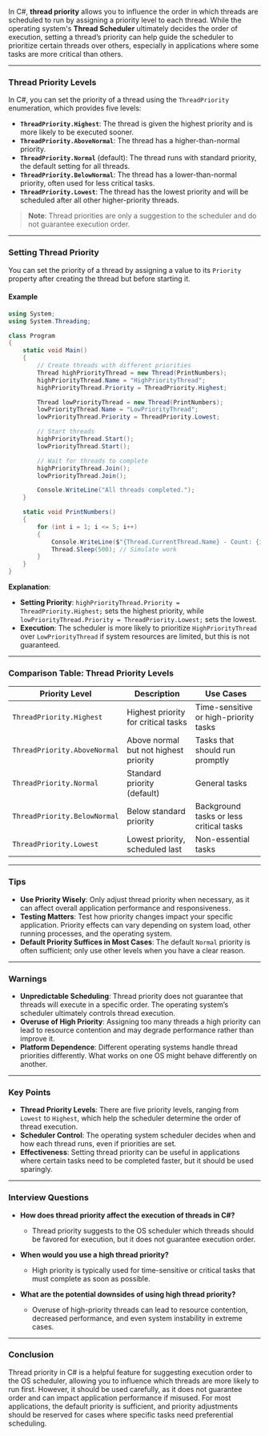 In C#, **thread priority** allows you to influence the order in which threads are scheduled to run by assigning a priority level to each thread. While the operating system's **Thread Scheduler** ultimately decides the order of execution, setting a thread’s priority can help guide the scheduler to prioritize certain threads over others, especially in applications where some tasks are more critical than others.

---

### Thread Priority Levels

In C#, you can set the priority of a thread using the `ThreadPriority` enumeration, which provides five levels:

- **`ThreadPriority.Highest`**: The thread is given the highest priority and is more likely to be executed sooner.
- **`ThreadPriority.AboveNormal`**: The thread has a higher-than-normal priority.
- **`ThreadPriority.Normal`** (default): The thread runs with standard priority, the default setting for all threads.
- **`ThreadPriority.BelowNormal`**: The thread has a lower-than-normal priority, often used for less critical tasks.
- **`ThreadPriority.Lowest`**: The thread has the lowest priority and will be scheduled after all other higher-priority threads.

> **Note**: Thread priorities are only a suggestion to the scheduler and do not guarantee execution order.

---

### Setting Thread Priority

You can set the priority of a thread by assigning a value to its `Priority` property after creating the thread but before starting it.

#### Example

```csharp
using System;
using System.Threading;

class Program
{
    static void Main()
    {
        // Create threads with different priorities
        Thread highPriorityThread = new Thread(PrintNumbers);
        highPriorityThread.Name = "HighPriorityThread";
        highPriorityThread.Priority = ThreadPriority.Highest;

        Thread lowPriorityThread = new Thread(PrintNumbers);
        lowPriorityThread.Name = "LowPriorityThread";
        lowPriorityThread.Priority = ThreadPriority.Lowest;

        // Start threads
        highPriorityThread.Start();
        lowPriorityThread.Start();

        // Wait for threads to complete
        highPriorityThread.Join();
        lowPriorityThread.Join();

        Console.WriteLine("All threads completed.");
    }

    static void PrintNumbers()
    {
        for (int i = 1; i <= 5; i++)
        {
            Console.WriteLine($"{Thread.CurrentThread.Name} - Count: {i}");
            Thread.Sleep(500); // Simulate work
        }
    }
}
```

**Explanation**:
- **Setting Priority**: `highPriorityThread.Priority = ThreadPriority.Highest;` sets the highest priority, while `lowPriorityThread.Priority = ThreadPriority.Lowest;` sets the lowest.
- **Execution**: The scheduler is more likely to prioritize `HighPriorityThread` over `LowPriorityThread` if system resources are limited, but this is not guaranteed.

---

### Comparison Table: Thread Priority Levels

| **Priority Level**            | **Description**                            | **Use Cases**                          |
|-------------------------------|--------------------------------------------|----------------------------------------|
| `ThreadPriority.Highest`      | Highest priority for critical tasks        | Time-sensitive or high-priority tasks  |
| `ThreadPriority.AboveNormal`  | Above normal but not highest priority      | Tasks that should run promptly         |
| `ThreadPriority.Normal`       | Standard priority (default)                | General tasks                          |
| `ThreadPriority.BelowNormal`  | Below standard priority                    | Background tasks or less critical tasks|
| `ThreadPriority.Lowest`       | Lowest priority, scheduled last            | Non-essential tasks                    |

---

### Tips

- **Use Priority Wisely**: Only adjust thread priority when necessary, as it can affect overall application performance and responsiveness.
- **Testing Matters**: Test how priority changes impact your specific application. Priority effects can vary depending on system load, other running processes, and the operating system.
- **Default Priority Suffices in Most Cases**: The default `Normal` priority is often sufficient; only use other levels when you have a clear reason.

---

### Warnings

- **Unpredictable Scheduling**: Thread priority does not guarantee that threads will execute in a specific order. The operating system’s scheduler ultimately controls thread execution.
- **Overuse of High Priority**: Assigning too many threads a high priority can lead to resource contention and may degrade performance rather than improve it.
- **Platform Dependence**: Different operating systems handle thread priorities differently. What works on one OS might behave differently on another.

---

### Key Points

- **Thread Priority Levels**: There are five priority levels, ranging from `Lowest` to `Highest`, which help the scheduler determine the order of thread execution.
- **Scheduler Control**: The operating system scheduler decides when and how each thread runs, even if priorities are set.
- **Effectiveness**: Setting thread priority can be useful in applications where certain tasks need to be completed faster, but it should be used sparingly.

---

### Interview Questions

- **How does thread priority affect the execution of threads in C#?**
  - Thread priority suggests to the OS scheduler which threads should be favored for execution, but it does not guarantee execution order.

- **When would you use a high thread priority?**
  - High priority is typically used for time-sensitive or critical tasks that must complete as soon as possible.

- **What are the potential downsides of using high thread priority?**
  - Overuse of high-priority threads can lead to resource contention, decreased performance, and even system instability in extreme cases.

---

### Conclusion

Thread priority in C# is a helpful feature for suggesting execution order to the OS scheduler, allowing you to influence which threads are more likely to run first. However, it should be used carefully, as it does not guarantee order and can impact application performance if misused. For most applications, the default priority is sufficient, and priority adjustments should be reserved for cases where specific tasks need preferential scheduling.
